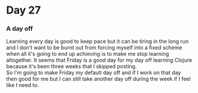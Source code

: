 # Day 27

### A day off
Learning every day is good to keep pace but it can be tiring in the long run and I don't want to be burnt out from forcing myself into a fixed scheme when all it's 
going to end up achieving is to make me stop learning altogether.
It seems that Friday is a good day for my day off learning Clojure because it's been three weeks that I skipped posting.  
So I'm going to make Friday my default day off and if I work on that day then good for me but I can still take another day off during the week if I feel like I 
need to.  
